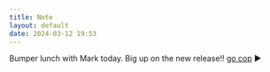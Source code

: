 ```yaml
---
title: Note
layout: default
date: 2024-03-12 19:53
---
```


Bumper lunch with Mark today. Big up on the new release!! [go cop](https://openmodemusic.bandcamp.com/album/begin-ep) ▶️

